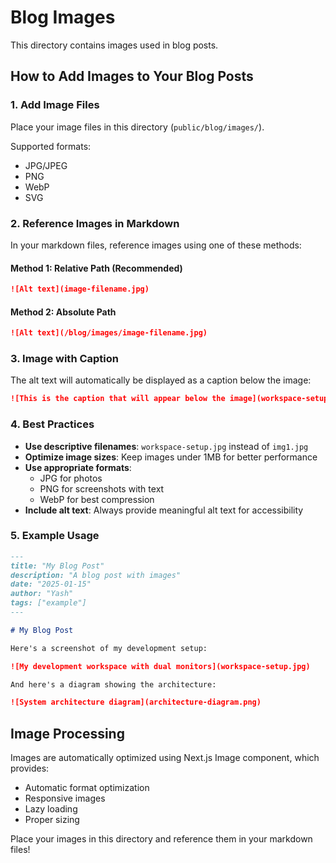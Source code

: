# Blog Images

This directory contains images used in blog posts.

## How to Add Images to Your Blog Posts

### 1. Add Image Files
Place your image files in this directory (`public/blog/images/`).

Supported formats:
- JPG/JPEG
- PNG
- WebP
- SVG

### 2. Reference Images in Markdown
In your markdown files, reference images using one of these methods:

#### Method 1: Relative Path (Recommended)
```markdown
![Alt text](image-filename.jpg)
```

#### Method 2: Absolute Path
```markdown
![Alt text](/blog/images/image-filename.jpg)
```

### 3. Image with Caption
The alt text will automatically be displayed as a caption below the image:

```markdown
![This is the caption that will appear below the image](workspace-setup.jpg)
```

### 4. Best Practices

- **Use descriptive filenames**: `workspace-setup.jpg` instead of `img1.jpg`
- **Optimize image sizes**: Keep images under 1MB for better performance
- **Use appropriate formats**: 
  - JPG for photos
  - PNG for screenshots with text
  - WebP for best compression
- **Include alt text**: Always provide meaningful alt text for accessibility

### 5. Example Usage

```markdown
---
title: "My Blog Post"
description: "A blog post with images"
date: "2025-01-15"
author: "Yash"
tags: ["example"]
---

# My Blog Post

Here's a screenshot of my development setup:

![My development workspace with dual monitors](workspace-setup.jpg)

And here's a diagram showing the architecture:

![System architecture diagram](architecture-diagram.png)
```

## Image Processing
Images are automatically optimized using Next.js Image component, which provides:
- Automatic format optimization
- Responsive images
- Lazy loading
- Proper sizing

Place your images in this directory and reference them in your markdown files! 